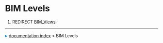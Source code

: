# BIM Levels
1.  REDIRECT [BIM_Views](BIM_Views.md)



---
![](images/Right_arrow.png) [documentation index](../README.md) > BIM Levels
